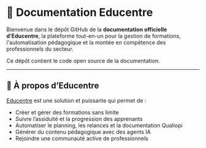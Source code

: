 # 📘 Documentation Educentre

Bienvenue dans le dépôt GitHub de la **documentation officielle d’Educentre**, la plateforme tout-en-un pour la gestion de formations, l'automatisation pédagogique et la montée en compétence des professionnels du secteur.

Ce dépôt contient le code open source de la documentation.

---

## 🚀 À propos d’Educentre

[Educentre](https://educentre.fr) est une solution et puissante qui permet de :

- Créer et gérer des formations sans limite
- Suivre l’assiduité et la progression des apprenants
- Automatiser le planning, les relances et la documentation Qualiopi
- Générer du contenu pédagogique avec des agents IA
- Rejoindre une communauté active de professionnels